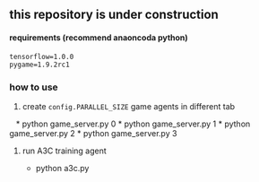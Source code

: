 ## this repository is under construction

#### requirements (recommend anaoncoda python)
    tensorflow=1.0.0
    pygame=1.9.2rc1

### how to use
1. create `config.PARALLEL_SIZE` game agents in different tab

    * python game_server.py 0
    * python game_server.py 1
    * python game_server.py 2
    * python game_server.py 3
    
1. run A3C training agent

    * python a3c.py
